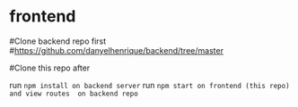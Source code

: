 # frontend

#Clone backend repo first 
#https://github.com/danyelhenrique/backend/tree/master

#Clone this repo after

run ````npm install on backend server````
run ```npm start on frontend (this repo) and view routes  on backend repo```
